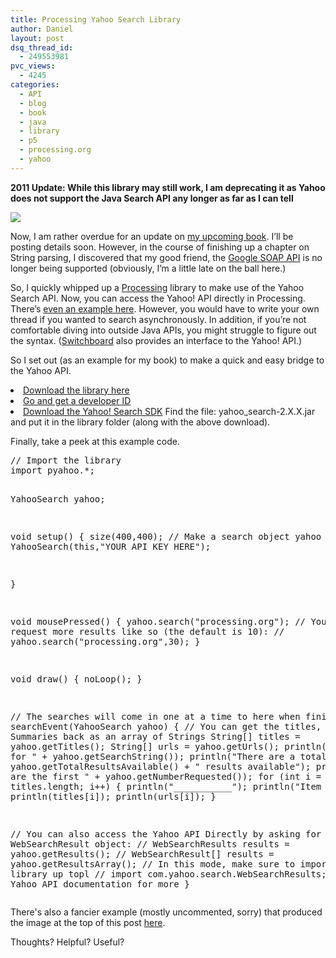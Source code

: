 ```yaml
---
title: Processing Yahoo Search Library
author: Daniel
layout: post
dsq_thread_id:
  - 249553981
pvc_views:
  - 4245
categories:
  - API
  - blog
  - book
  - java
  - library
  - p5
  - processing.org
  - yahoo
---
```

<p><strong>2011 Update: While this library may still work, I am deprecating it as Yahoo does not support the Java Search API any longer as far as I can tell</strong></p>
<p><img src="http://www.shiffman.net/p5/pyahoo_files/names.jpg"/></p>
<p>Now, I am rather overdue for an update on <a href="http://book.shiffman.net">my upcoming book</a>.  I&#8217;ll be posting details soon.   However, in the course of finishing up a chapter on String parsing, I discovered that my good friend, the <a href="http://code.google.com/apis/soapsearch/">Google SOAP API</a> is no longer being supported (obviously, I&#8217;m a little late on the ball here.) </p>
<p>So, I quickly whipped up a <a href="http://www.processing.org">Processing</a> library to make use of the Yahoo Search API.  Now, you can access the Yahoo! API directly in Processing.  There&#8217;s <a href="http://processing.org/learning/libraries/yahoosearch.html">even an example here</a>.  However, you would have to write your own thread if you wanted to search asynchronously.  In addition, if you&#8217;re not comfortable diving into outside Java APIs, you might struggle to figure out the syntax.   (<a href="http://www.realtimeart.com/switchboard/">Switchboard</a> also provides an interface to the Yahoo! API.)</p>
<p>So I set out (as an example for my book) to make a quick and easy bridge to the Yahoo API.    </p>
<li class="arrow"><a href="http://www.shiffman.net/p5/pyahoo_files/pyahoo.zip">Download the library here</a></li>
<li class="arrow"><a href="http://developer.yahoo.com">Go and get a developer ID</a></li>
<li class="arrow"><a href="http://developer.yahoo.com/download">Download the Yahoo! Search SDK</a>  Find the file: yahoo_search-2.X.X.jar and put it in the library folder (along with the above download).</li>
<p>Finally, take a peek at this example code. </p>
<pre lang="java">
// Import the library
import pyahoo.*;

YahooSearch yahoo;

void setup() {
  size(400,400);
  // Make a search object
  yahoo = new YahooSearch(this,"YOUR API KEY HERE");

}

void mousePressed() {
  yahoo.search("processing.org");
  // You can request more results like so (the default is 10):
  // yahoo.search("processing.org",30);
}

void draw() {
  noLoop();
}

// The searches will come in one at a time to here when finished
void searchEvent(YahooSearch yahoo) {
  // You can get the titles, URLs, or Summaries back as an array of Strings
  String[] titles = yahoo.getTitles();
  String[] urls = yahoo.getUrls();
  println("nI searched for " + yahoo.getSearchString());
  println("There are a total of " + yahoo.getTotalResultsAvailable() + " results available");
  println("Here are the first " + yahoo.getNumberRequested());
  for (int i = 0; i < titles.length; i++) {
    println("___________");
    println("Item # " + i);
    println(titles[i]);
    println(urls[i]);
  }
  
  // You can also access the Yahoo API Directly by asking for the WebSearchResult object:
  // WebSearchResults results = yahoo.getResults();
  // WebSearchResult[] results = yahoo.getResultsArray();
  // In this mode, make sure to import the Yahoo library up topl
  // import com.yahoo.search.WebSearchResults;
  // See Yahoo API documentation for more
}
</pre>
<p>There's also a fancier example (mostly uncommented, sorry) that produced the image at the top of this post <a href="http://www.shiffman.net/p5/pyahoo_files/names.zip">here</a>.  </p>
<p>Thoughts?  Helpful?  Useful?  </p>

